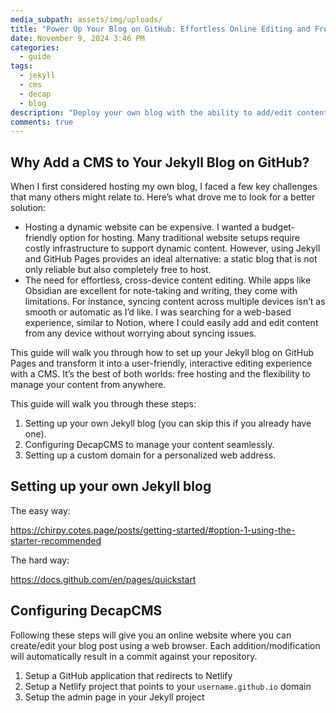 ```yaml
---
media_subpath: assets/img/uploads/
title: "Power Up Your Blog on GitHub: Effortless Online Editing and Free Hosting"
date: November 9, 2024 3:46 PM
categories:
  - guide
tags:
  - jekyll
  - cms
  - decap
  - blog
description: "Deploy your own blog with the ability to add/edit content straight from the web with GitHub, Jekyll and DecapCMS."
comments: true
---
```

## Why Add a CMS to Your Jekyll Blog on GitHub?

When I first considered hosting my own blog, I faced a few key challenges that many others might relate to. Here’s what drove me to look for a better solution:

* Hosting a dynamic website can be expensive. I wanted a budget-friendly option for hosting. Many traditional website setups require costly infrastructure to support dynamic content. However, using Jekyll and GitHub Pages provides an ideal alternative: a static blog that is not only reliable but also completely free to host.
* The need for effortless, cross-device content editing. While apps like Obsidian are excellent for note-taking and writing, they come with limitations. For instance, syncing content across multiple devices isn’t as smooth or automatic as I’d like. I was searching for a web-based experience, similar to Notion, where I could easily add and edit content from any device without worrying about syncing issues.

This guide will walk you through how to set up your Jekyll blog on GitHub Pages and transform it into a user-friendly, interactive editing experience with a CMS. It’s the best of both worlds: free hosting and the flexibility to manage your content from anywhere.

This guide will walk you through these steps:

1. Setting up your own Jekyll blog (you can skip this if you already have one).
2. Configuring DecapCMS to manage your content seamlessly.
3. Setting up a custom domain for a personalized web address.

## Setting up your own Jekyll blog

The easy way:

https://chirpy.cotes.page/posts/getting-started/#option-1-using-the-starter-recommended

The hard way: 

https://docs.github.com/en/pages/quickstart

## Configuring DecapCMS
Following these steps will give you an online website where you can create/edit your blog post using a web browser. Each addition/modification will automatically result in a commit against your repository.

1. Setup a GitHub application that redirects to Netlify
2. Setup a Netlify project that points to your `username.github.io` domain
3. Setup the admin page in your Jekyll project
